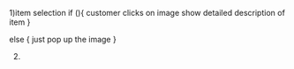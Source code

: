 1)item selection
if (){
customer clicks on image show detailed description of item
}

else {
just pop up the image
}

2)






